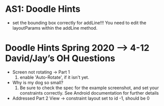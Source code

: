 # AS1: Doodle Hints
- set the bounding box correctly for addLine!!! You need to edit the layoutParams within the addLine method.

# Doodle Hints Spring 2020 --> 4-12 David/Jay’s OH Questions
- Screen not rotating → Part 1 
  1. enable 'Auto-Rotate', if it isn't yet.
- Why is my dog so small?
  1. Be sure to check the spec for the example screenshot, and set your constraints correctly. See Android documentation for further details
- Addressed Part 2 View → constraint layout set to id -1, should be 0
